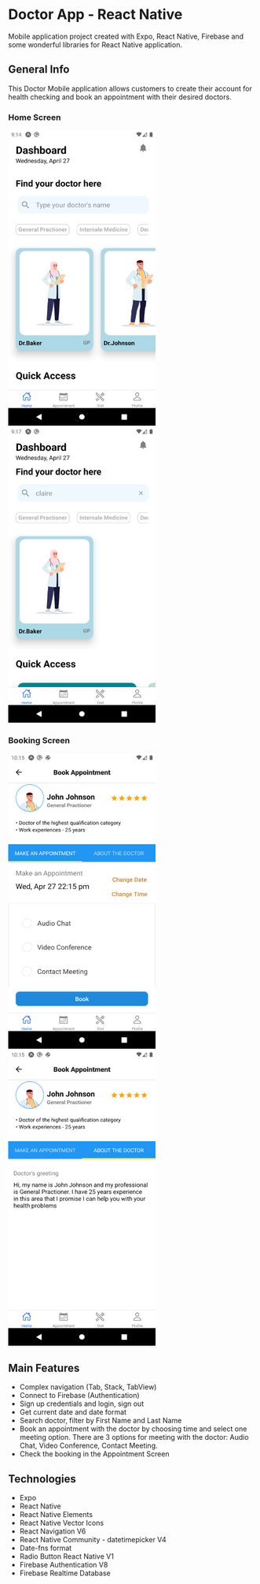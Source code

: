 # Doctor App - React Native

Mobile application project created with Expo, React Native, Firebase and some wonderful libraries for React Native application.


## General Info

This Doctor Mobile application allows customers to create their account for health checking and book an appointment with their desired doctors.

### Home Screen

<p flexDirection="row">
<img src="./components/assets/HomeScreenProduct.png" width="300" height="600" />
<img src="./components/assets/FilterScreenProduct.png" width="300" height="600" />
</p>

### Booking Screen

<p flexDirection="row">
<img src="./components/assets/BookAppointmentProduct.png" width="300" height="600" />
<img src="./components/assets/DoctorInfo.png" width="300" height="600" />
</p>

## Main Features

- Complex navigation (Tab, Stack, TabView)
- Connect to Firebase (Authentication)
- Sign up credentials and login, sign out
- Get current date and date format
- Search doctor, filter by First Name and Last Name
- Book an appointment with the doctor by choosing time and select one meeting option. There are 3 options for meeting with the doctor: Audio Chat, Video Conference, Contact Meeting.
- Check the booking in the Appointment Screen

## Technologies

- Expo
- React Native
- React Native Elements
- React Native Vector Icons
- React Navigation V6
- React Native Community - datetimepicker V4
- Date-fns format
- Radio Button React Native V1
- Firebase Authentication V8
- Firebase Realtime Database


